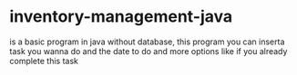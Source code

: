 # inventory-management-java

is a basic program in java without database, this program you can inserta task you wanna do and the date to do and more options like if you already complete this task
